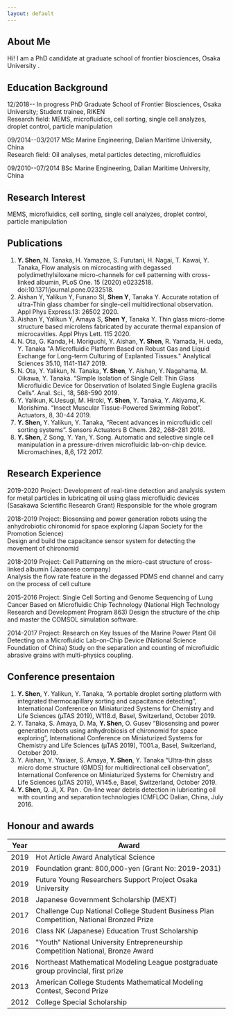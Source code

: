```yaml
---
layout: default
---
```


## About Me

Hi! I am a PhD candidate at graduate school of frontier biosciences, Osaka University .

## Education Background

12/2018-- In progress  PhD Graduate School of Frontier Biosciences, Osaka University; Student trainee, RIKEN          
Research field: MEMS, microfluidics, cell sorting, single cell analyzes, droplet control, particle manipulation

09/2014--03/2017 MSc Marine Engineering, Dalian Maritime University, China                                    
Research field: Oil analyses, metal particles detecting, microfluidics

09/2010--07/2014   BSc Marine Engineering, Dalian Maritime University, China 

## Research Interest

MEMS, microfluidics, cell sorting, single cell analyzes, droplet control, particle manipulation

## Publications

1. **Y. Shen**, N. Tanaka, H. Yamazoe, S. Furutani, H. Nagai, T. Kawai, Y. Tanaka, Flow analysis on microcasting with degassed polydimethylsiloxane micro-channels for cell patterning with cross-linked albumin, PLoS One. 15 (2020) e0232518. doi:10.1371/journal.pone.0232518.
2. Aishan Y, Yalikun Y, Funano SI, **Shen Y**, Tanaka Y. Accurate rotation of ultra-Thin glass chamber for single-cell multidirectional observation. Appl Phys Express.13: 26502 2020.
3. Aishan Y, Yalikun Y, Amaya S, **Shen Y**, Tanaka Y. Thin glass micro-dome structure based microlens fabricated by accurate thermal expansion of microcavities. Appl Phys Lett. 115 2020.
4. N. Ota, G. Kanda, H. Moriguchi, Y. Aishan, **Y. Shen**, R. Yamada, H. ueda, Y. Tanaka "A Microfluidic Platform Based on Robust Gas and Liquid Exchange for Long-term Culturing of Explanted Tissues." Analytical Sciences 35.10, 1141-1147 2019.
5. N. Ota, Y. Yalikun, N. Tanaka, **Y. Shen**, Y. Aishan, Y. Nagahama, M. Oikawa, Y. Tanaka. “Simple Isolation of Single Cell: Thin Glass Microfluidic Device for Observation of Isolated Single Euglena gracilis Cells”. Anal. Sci., 18, 568-590 2019. 
6. Y. Yalikun, K.Uesugi, M. Hiroki, **Y. Shen**, Y. Tanaka, Y. Akiyama, K. Morishima. “Insect Muscular Tissue-Powered Swimming Robot”. Actuators, 8, 30-44 2019. 
7. **Y. Shen**, Y. Yalikun, Y. Tanaka, “Recent advances in microfluidic cell sorting systems”. Sensors Actuators B Chem. 282, 268–281 2018. 
8. **Y. Shen**, Z Song, Y. Yan, Y. Song. Automatic and selective single cell manipulation in a pressure-driven microfluidic lab-on-chip device. Micromachines, 8,6, 172 2017.

## Research Experience
2019-2020	Project: Development of real-time detection and analysis system for metal particles in lubricating oil using glass microfluidic devices 
(Sasakawa Scientific Research Grant) Responsible for the whole grogram                           

2018-2019	Project: Biosensing and power generation robots using the anhydrobiotic chironomid for space exploring
(Japan Society for the Promotion Science)                                                     
Design and build the capacitance sensor system for detecting the movement of chironomid  

2018-2019	Project: Cell Patterning on the micro-cast structure of cross-linked albumin
(Japanese company)                                                                        
Analysis the flow rate feature in the degassed PDMS end channel and carry on the process of cell culture  

2015-2016 Project: Single Cell Sorting and Genome Sequencing of Lung Cancer Based on Microfluidic Chip Technology
(National High Technology Research and Development Program 863)	
Design the structure of the chip and master the COMSOL simulation software.

2014-2017	Project: Research on Key Issues of the Marine Power Plant Oil Detecting on a Microfluidic Lab-on-Chip Device (National Science Foundation of China)	
Study on the separation and counting of microfluidic abrasive grains with multi-physics coupling.

## Conference presentaion

1.	**Y. Shen**, Y. Yalikun, Y. Tanaka, “A portable droplet sorting platform with integrated thermocapillary sorting and capacitance detecting”, International Conference on Miniaturized Systems for Chemistry and Life Sciences (µTAS 2019), W118.d, Basel, Switzerland, October 2019.
2.	Y. Tanaka, S. Amaya, D. Ma, **Y. Shen**, O. Gusev “Biosensing and power generation robots using anhydrobiosis of chironomid for space exploring”, International Conference on Miniaturized Systems for Chemistry and Life Sciences (µTAS 2019), T001.a, Basel, Switzerland, October 2019.
3.	Y. Aishan, Y. Yaxiaer, S. Amaya, **Y. Shen**, Y. Tanaka “Ultra-thin glass micro dome structure (GMDS) for multidirectional cell observation”, International Conference on Miniaturized Systems for Chemistry and Life Sciences (µTAS 2019), W145.e, Basel, Switzerland, October 2019.
4.	**Y. Shen**, Q. Ji, X. Pan . On-line wear debris detection in lubricating oil with counting and separation technologies ICMFLOC Dalian, China, July 2016.



## Honour and awards

Year | Award                                                                                       |
-----|---------------------------------------------------------------------------------------------|
2019 | Hot Article Award Analytical Science| 
2019 | Foundation grant: 800,000-yen (Grant No: 2019-2031)  | 
2019 | Future Young Researchers Support Project Osaka University | 
2018 | Japanese Government Scholarship (MEXT)  | 
2017 | Challenge Cup National College Student Business Plan Competition, National Bronzed Prize | 
2016 | Class NK (Japanese) Education Trust Scholarship  | 
2016 | "Youth" National University Entrepreneurship Competition National, Bronze Award |
2016 | Northeast Mathematical Modeling League postgraduate group provincial, first prize | 
2013 | American College Students Mathematical Modeling Contest, Second Prize | 
2012 | College Special Scholarship | 
